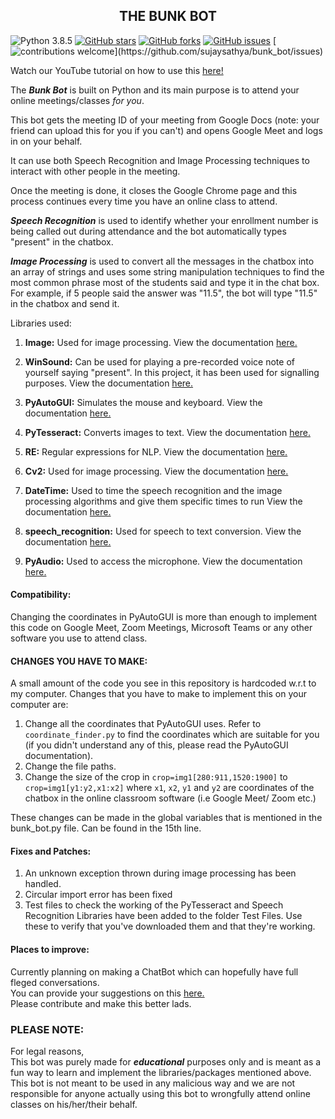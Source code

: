 <h2 align = 'center'>THE BUNK BOT</h2>

![Python 3.8.5](https://img.shields.io/badge/Python-3.8.5-blue?style=flat&logo=python)
[![GitHub stars](https://img.shields.io/github/stars/sujaysathya/bunk_bot?color=green)](https://github.com/sujaysathya/bunk_bot/stargazers)
[![GitHub forks](https://img.shields.io/github/forks/sujaysathya/bunk_bot?color=green)](https://github.com/sujaysathya/bunk_bot/network)
[![GitHub issues](https://img.shields.io/github/issues/sujaysathya/bunk_bot)](https://github.com/sujaysathya/bunk_bot/issues)
[![contributions welcome](https://img.shields.io/badge/contributions-welcome-brightgreen.svg?)](https://github.com/sujaysathya/bunk_bot/issues)


Watch our YouTube tutorial on how to use this [here!](https://www.youtube.com/watch?v=fKa-_8R9auM)
<p>The <b><i>Bunk Bot</i></b> is built on Python and its main purpose is to attend your online meetings/classes <i>for you</i>.
 
This bot gets the meeting ID of your meeting from Google Docs (note: your friend can upload this for you if you can't) and opens Google Meet and logs in on your behalf.

It can use both Speech Recognition and Image Processing techniques to interact with other people in the meeting.

Once the meeting is done, it closes the Google Chrome page and this process continues every time you have an online class to attend.

<i><b>Speech Recognition</b></i> is used to identify whether your enrollment number is being called out during attendance and the bot automatically types "present" in the chatbox.

<i><b>Image Processing</b></i> is used to convert all the messages in the chatbox into an array of strings and uses some string manipulation techniques to find the most common phrase most of the students said and type it in the chat box. For example, if 5 people said the answer was "11.5", the bot will type "11.5" in the chatbox and send it.

</p>

Libraries used:
1) <b>Image:</b>
Used for image processing.
View the documentation [here.](https://pillow.readthedocs.io/en/stable/)

2) <b>WinSound:</b>
Can be used for playing a pre-recorded voice note of yourself saying "present". In this project, it has been used for signalling purposes.
View the documentation [here.](https://docs.python.org/3.1/library/winsound.html)

3) <b>PyAutoGUI:</b>
Simulates the mouse and keyboard.
View the documentation [here.](https://pyautogui.readthedocs.io/en/latest/)

4) <b>PyTesseract:</b>
Converts images to text.
View the documentation [here.](https://pypi.org/project/pytesseract/)

5) <b>RE:</b>
Regular expressions for NLP.
View the documentation [here.](https://docs.python.org/3/library/re.html)

6) <b>Cv2:</b>
Used for image processing.
View the documentation [here.](https://opencv-python-tutroals.readthedocs.io/en/latest/)

7) <b>DateTime:</b>
Used to time the speech recognition and the image processing algorithms and give them specific times to run
View the documentation [here.](https://docs.python.org/3/library/datetime.html)

8) <b>speech_recognition:</b>
Used for speech to text conversion. 
View the documentation [here.](https://pypi.org/project/SpeechRecognition/)

9) <b>PyAudio:</b>
Used to access the microphone.
View the documentation [here.](https://people.csail.mit.edu/hubert/pyaudio/docs/)
#### Compatibility:

Changing the coordinates in PyAutoGUI is more than enough to implement this code on Google Meet, Zoom Meetings, Microsoft Teams or any other software you use to attend class.<br>


#### CHANGES YOU HAVE TO MAKE:

<p>A small amount of the code you see in this repository is hardcoded w.r.t to my computer.
Changes that you have to make to implement this on your computer are:<p\>

1) Change all the coordinates that PyAutoGUI uses. Refer to `coordinate_finder.py` to find the coordinates which are suitable for you (if you didn't understand any of this, please read the PyAutoGUI documentation).<br>
2) Change the file paths.<br>
3) Change the size of the crop in `crop=img1[280:911,1520:1900]` to `crop=img1[y1:y2,x1:x2]` where `x1`, `x2`, `y1` and `y2` are coordinates of the chatbox in the online classroom software (i.e Google Meet/ Zoom etc.)<br>

These changes can be made in the global variables that is mentioned in the bunk_bot.py file. Can be found in the 15th line.

#### Fixes and Patches:
1) An unknown exception thrown during image processing has been handled.<br>  
2) Circular import error has been fixed<br>
3) Test files to check the working of the PyTesseract and Speech Recognition Libraries have been added to the folder Test Files. Use these to verify that you've downloaded them and that they're working.<br>

#### Places to improve:
Currently planning on making a ChatBot which can hopefully have full fleged conversations.\
You can provide your suggestions on this [here.](https://github.com/sujaysathya/bunk_bot/issues/5)\
Please contribute and make this better lads.

<h3>PLEASE NOTE:</h3>
<p>For legal reasons,<br>
This bot was purely made for <b><i>educational</i></b> purposes only and is meant as a fun way to learn and implement the libraries/packages mentioned above. <br>
This bot is not meant to be used in any malicious way and we are not responsible for anyone actually using this bot to wrongfully attend online classes on his/her/their behalf.</p>




